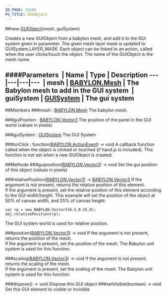 ```yaml
---
ID_PAGE: 25104
PG_TITLE: GUIObject
---
```

##new [GUIObject](http://doc.babylonjs.com/page.php?p=25104)(mesh, guiSystem)

Creates a new GUIObject from a babylon mesh, and add it to the GUI system given in parameter.
The given mesh layer mask is updated to GUISystem.LAYER_MASK.
Each object can be linked to an action, called when the user clicks/touch the object.
The name of the GUIObject is the mesh name.

####Parameters
 | Name | Type | Description
---|---|---|---
 | mesh | [BABYLON.Mesh](http://doc.babylonjs.com/page.php?p=24891) | The Babylon mesh to add in the GUI system
 | guiSystem | [GUISystem](http://doc.babylonjs.com/page.php?p=25103) | The gui system
---

##Members
###mesh : [BABYLON.Mesh](http://doc.babylonjs.com/page.php?p=24891)
The babylon mesh.

###guiPosition : [BABYLON.Vector3](http://doc.babylonjs.com/page.php?p=24977)
The position of the panel in the GUI world (values in pixels)

###guiSystem : [GUISystem](http://doc.babylonjs.com/page.php?p=25103)
The GUI System

###onClick : function([BABYLON.ActionEvent](http://doc.babylonjs.com/page.php?p=24909)) → void
A callback function called when the object is clicked or touched (if hand.js is included). 
This function is not set when a new GUIObject is created.


##Methods
###guiposition([BABYLON.Vector3](http://doc.babylonjs.com/page.php?p=24977)) → void
Set the gui position of this object (values in pixels)

###relativePosition([BABYLON.Vector3](http://doc.babylonjs.com/page.php?p=24977)) → [BABYLON.Vector3](http://doc.babylonjs.com/page.php?p=24977)
If the argument is not present, returns the relative position of this element.<br/>
If the argument is present, set the relative position of this element according to the GUI width/height.
This example will set the position of the object at 50% of canvas width, and 25% of canvas height: 
```
var rp = new BABYLON.Vector3(0.5,0.25,0);
obj.relativePosition(rp);
```
The GUI system world is used for relative position.

###position([BABYLON.Vector3](http://doc.babylonjs.com/page.php?p=24977)) → void
If the argument is not present, returns the position of the mesh.<br/>
If the argument is present, set the position of the mesh. The Babylon unit system is used for this function.

###scaling([BABYLON.Vector3](http://doc.babylonjs.com/page.php?p=24977)) → void
If the argument is not present, returns the scaling of the mesh.<br/>
If the argument is present, set the scaling of the mesh. The Babylon unit system is used for this function.

###dispose() → void
Dispose this GUI object
###setVisible(boolean) → void
Set this GUI element to visible or invisible

